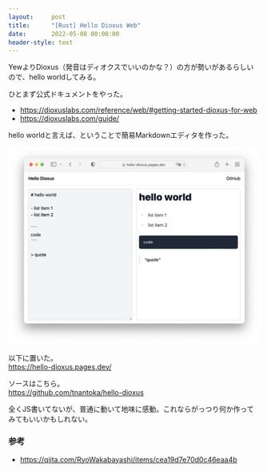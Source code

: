 ```yaml
---
layout:     post
title:      "[Rust] Hello Dioxus Web"
date:       2022-05-08 00:00:00
header-style: text
---
```


YewよりDioxus（発音はディオクスでいいのかな？）の方が勢いがあるらしいので、hello worldしてみる。

ひとまず公式ドキュメントをやった。

- <https://dioxuslabs.com/reference/web/#getting-started-dioxus-for-web> 
- <https://dioxuslabs.com/guide/>

hello worldと言えば、ということで簡易Markdownエディタを作った。

![](/img/in-post/2022-05-08-000001/1.png)

以下に置いた。  
<https://hello-dioxus.pages.dev/>

ソースはこちら。  
<https://github.com/tnantoka/hello-dioxus>

全くJS書いてないが、普通に動いて地味に感動。これならがっつり何か作ってみてもいいかもしれない。

### 参考

- <https://qiita.com/RyoWakabayashi/items/cea19d7e70d0c46eaa4b>
